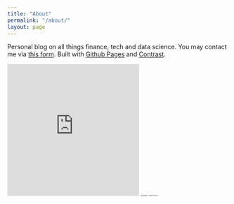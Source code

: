 ```yaml
---
title: "About"
permalink: "/about/"
layout: page
---
```


Personal blog on all things finance, tech and data science. You may contact me via [this form](https://docs.google.com/forms/d/e/1FAIpQLSew1RoP25e-oMoSCbqkKta9mxYJcwb2amqofNpDGtRYrxR8WA/viewform). Built with [Github Pages](https://pages.github.com/) and [Contrast](https://github.com/niklasbuschmann/contrast).



<iframe src="https://lichess.org/tv/frame?theme=brown&bg=dark" style="width: 300px; height: 300px;" allowtransparency="true" frameborder="0"></iframe>



<img src="https://images.unsplash.com/photo-1506905925346-21bda4d32df4?ixlib=rb-4.0.3&ixid=MnwxMjA3fDB8MHxwaG90by1wYWdlfHx8fGVufDB8fHx8&auto=format&fit=crop&w=2670&q=80" alt="Unsplash - Samuel Ferrara" style="zoom:20%;" />
